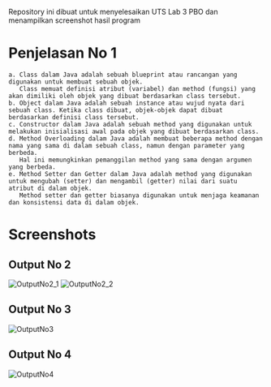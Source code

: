 Repository ini dibuat untuk menyelesaikan UTS Lab 3 PBO dan menampilkan screenshot hasil program
# Penjelasan No 1

```
a. Class dalam Java adalah sebuah blueprint atau rancangan yang digunakan untuk membuat sebuah objek.
   Class memuat definisi atribut (variabel) dan method (fungsi) yang akan dimiliki oleh objek yang dibuat berdasarkan class tersebut.
b. Object dalam Java adalah sebuah instance atau wujud nyata dari sebuah class. Ketika class dibuat, objek-objek dapat dibuat berdasarkan definisi class tersebut.
c. Constructor dalam Java adalah sebuah method yang digunakan untuk melakukan inisialisasi awal pada objek yang dibuat berdasarkan class.
d. Method Overloading dalam Java adalah membuat beberapa method dengan nama yang sama di dalam sebuah class, namun dengan parameter yang berbeda.
   Hal ini memungkinkan pemanggilan method yang sama dengan argumen yang berbeda.
e. Method Setter dan Getter dalam Java adalah method yang digunakan untuk mengubah (setter) dan mengambil (getter) nilai dari suatu atribut di dalam objek.
   Method setter dan getter biasanya digunakan untuk menjaga keamanan dan konsistensi data di dalam objek.
```

# Screenshots
## Output No 2
![OutputNo2_1](https://github.com/Pieter-T-211401015/UTS_Lab3_OOPJava/blob/8b2c31afce179a2c641cfe46ba427828e5fe90a0/Screenshots/SS_Output_No2%20(1).png)
![OutputNo2_2](https://github.com/Pieter-T-211401015/UTS_Lab3_OOPJava/blob/8b2c31afce179a2c641cfe46ba427828e5fe90a0/Screenshots/SS_Output_No2%20(2).png)
## Output No 3
![OutputNo3](https://github.com/Pieter-T-211401015/UTS_Lab3_OOPJava/blob/35f0274885710b2b6b2ebeba18f6f1261e82523a/Screenshots/SS_Output_No3.png)
## Output No 4 
![OutputNo4](https://github.com/Pieter-T-211401015/UTS_Lab3_OOPJava/blob/35f0274885710b2b6b2ebeba18f6f1261e82523a/Screenshots/SS_Output_No4.png)
